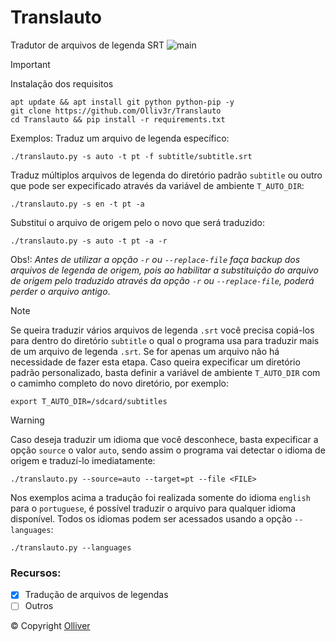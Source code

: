 # Translauto
Tradutor de arquivos de legenda SRT
![main](https://github.com/Olliv3r/Translauto/blob/main/media/main.gif)

> [!IMPORTANT]
> Instalação dos requisitos
```
apt update && apt install git python python-pip -y
git clone https://github.com/Olliv3r/Translauto
cd Translauto && pip install -r requirements.txt
```

Exemplos:
Traduz um arquivo de legenda específico:
```
./translauto.py -s auto -t pt -f subtitle/subtitle.srt
```
Traduz múltiplos arquivos de legenda do diretório padrão `subtitle` ou outro que pode ser expecificado através da variável de ambiente `T_AUTO_DIR`:
```
./translauto.py -s en -t pt -a
```
Substituí o arquivo de origem pelo o novo que será traduzido:
```
./translauto.py -s auto -t pt -a -r
```
Obs!: *Antes de utilizar a opção `-r` ou `--replace-file` faça backup dos arquivos de legenda de origem, pois ao habilitar a substituição do arquivo de origem pelo traduzido através da opção `-r` ou `--replace-file`, poderá perder o arquivo antigo*.

> [!NOTE]
> Se queira traduzir vários arquivos de legenda `.srt` você precisa copiá-los para dentro do diretório `subtitle` o qual o programa usa para traduzir mais de um arquivo de legenda `.srt`. Se for apenas um arquivo não há necessidade de fazer esta etapa.
> Caso queira expecificar um diretório padrão personalizado, basta definir a variável de ambiente `T_AUTO_DIR` com o camimho completo do novo diretório, por exemplo:

```
export T_AUTO_DIR=/sdcard/subtitles
```

> [!WARNING]
> Caso deseja traduzir um idioma que você desconhece, basta expecificar a opção `source` o valor `auto`, sendo assim o programa vai detectar o idioma de origem e traduzí-lo imediatamente:
```
./translauto.py --source=auto --target=pt --file <FILE>
```

Nos exemplos acima a tradução foi realizada somente do idioma `english` para o `portuguese`, é possível traduzir o arquivo para qualquer idioma disponível. Todos os idiomas podem ser acessados usando a opção `--languages`:
```
./translauto.py --languages
```

### Recursos:

- [x] Tradução de arquivos de legendas
- [ ] Outros

© Copyright [Olliver](https://github.com/Olliv3r)

